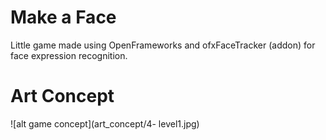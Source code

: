 Make a Face
===========

Little game made using OpenFrameworks and ofxFaceTracker (addon) for face expression recognition.


Art Concept
===========

![alt game concept](art_concept/4- level1.jpg)

